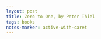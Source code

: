 ```yaml
---
layout: post
title: Zero to One, by Peter Thiel
tags: books
notes-marker: active-with-caret
---
```

